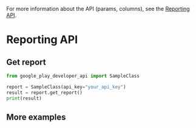For more information about the API (params, columns), see
the [Reporting API](https://google.com).

# Reporting API

## Get report

```python
from google_play_developer_api import SampleClass

report = SampleClass(api_key="your_api_key")
result = report.get_report()
print(result)
```

## More examples
